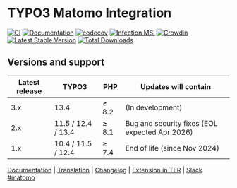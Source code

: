 # TYPO3 Matomo Integration

[![CI](https://github.com/brotkrueml/typo3-matomo-integration/actions/workflows/ci.yml/badge.svg)](https://github.com/brotkrueml/typo3-matomo-integration/actions/workflows/ci.yml)
[![Documentation](https://github.com/brotkrueml/typo3-matomo-integration/actions/workflows/docs.yml/badge.svg)](https://github.com/brotkrueml/typo3-matomo-integration/actions/workflows/docs.yml)
[![codecov](https://codecov.io/github/brotkrueml/typo3-matomo-integration/graph/badge.svg?token=EA1A3M43QP)](https://codecov.io/github/brotkrueml/typo3-matomo-integration)
[![Infection MSI](https://img.shields.io/endpoint?style=flat&url=https%3A%2F%2Fbadge-api.stryker-mutator.io%2Fgithub.com%2Fbrotkrueml%2Ftypo3-matomo-integration%2Fmain)](https://dashboard.stryker-mutator.io/reports/github.com/brotkrueml/typo3-matomo-integration/main)
[![Crowdin](https://badges.crowdin.net/typo3-extension-matomointegrat/localized.svg)](https://crowdin.com/project/typo3-extension-matomointegrat)
[![Latest Stable Version](https://img.shields.io/packagist/v/brotkrueml/typo3-matomo-integration.svg?label=stable)](https://packagist.org/packages/brotkrueml/typo3-matomo-integration)
[![Total Downloads](https://img.shields.io/packagist/dt/brotkrueml/typo3-matomo-integration.svg)](https://packagist.org/packages/brotkrueml/typo3-matomo-integration)

## Versions and support

| Latest release | TYPO3              | PHP   | Updates will contain                           |
|----------------|--------------------|-------|------------------------------------------------|
| 3.x            | 13.4               | ≥ 8.2 | (In development)                               |
| 2.x            | 11.5 / 12.4 / 13.4 | ≥ 8.1 | Bug and security fixes (EOL expected Apr 2026) |
| 1.x            | 10.4 / 11.5 / 12.4 | ≥ 7.4 | End of life (since Nov 2024)                   |

[Documentation](https://docs.typo3.org/p/brotkrueml/typo3-matomo-integration/main/en-us/) |
[Translation](https://crowdin.com/project/typo3-extension-matomointegrat) |
[Changelog](https://github.com/brotkrueml/typo3-matomo-integration/blob/main/CHANGELOG.md) |
[Extension in TER](https://extensions.typo3.org/extension/matomo_integration/) |
[Slack #matomo](https://typo3.slack.com/archives/C02GX6W4ASH)
